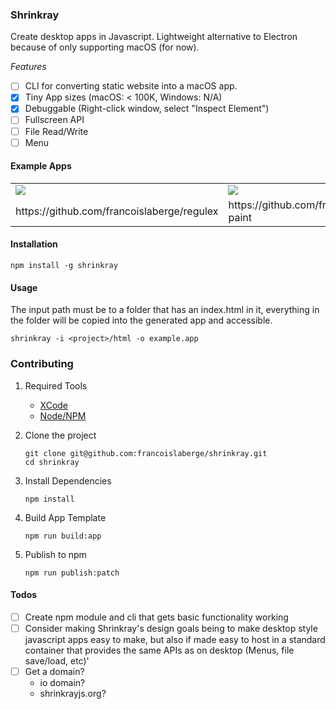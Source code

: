 ### Shrinkray
Create desktop apps in Javascript. Lightweight alternative to Electron because of only supporting macOS (for now).

*Features*
 - [ ] CLI for converting static website into a macOS app.
 - [x] Tiny App sizes (macOS: < 100K, Windows: N/A)
 - [x] Debuggable (Right-click window, select "Inspect Element")
 - [ ] Fullscreen API
 - [ ] File Read/Write
 - [ ] Menu

#### Example Apps

<table>
    <tr>
        <td>
            <a href="https://github.com/francoislaberge/regulex/releases/download/v1.0.0/regulex.app.zip">
                <img src="http://francoislaberge.com/shrinkray/images/regulex-app.png"/>
            </a>
        </td>
        <td>
            <a href="https://github.com/francoislaberge/mini-paint/releases/download/v1.0.0/mini-paint.app.zip">
                <img style="float:left;" src="http://francoislaberge.com/shrinkray/images/mini-paint-app.png"/>
            </a>
        </td>
    </tr>
    <tr>
        <td>https://github.com/francoislaberge/regulex</td>
        <td>https://github.com/francoislaberge/mini-paint</td>
    </tr>
</table>



#### Installation

```
npm install -g shrinkray
```

#### Usage
The input path must be to a folder that has an index.html in it, everything in the folder
will be copied into the generated app and accessible.

```
shrinkray -i <project>/html -o example.app
```

### Contributing

 1. Required Tools
     - [XCode](https://developer.apple.com/xcode/)
     - [Node/NPM](https://nodejs.org/en/download/)
 2. Clone the project

        git clone git@github.com:francoislaberge/shrinkray.git
        cd shrinkray

 3. Install Dependencies

        npm install

 4. Build App Template

        npm run build:app

 5. Publish to npm

        npm run publish:patch

#### Todos
  - [ ] Create npm module and cli that gets basic functionality working
  - [ ] Consider making Shrinkray's design goals being to make desktop style javascript apps easy to make, but also if made
        easy to host in a standard container that provides the same APIs as on desktop (Menus, file save/load, etc)'
  - [ ] Get a domain?
    - io domain?
    - shrinkrayjs.org?
